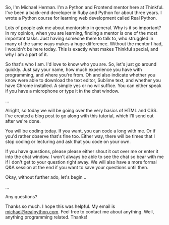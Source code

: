 So, I'm Michael Herman. I'm a Python and Frontend mentor here at Thinkful. I've been a back-end developer in Ruby and Python for about three years. I wrote a Python course for learning web development called Real Python.

Lots of people ask me about mentorship in general. Why is it so important? In my opinion, when you are learning, finding a mentor is one of the most important tasks. Just having someone there to talk to, who struggled in many of the same ways makes a huge difference. Without the mentor I had, I wouldn't be here today. This is exactly what makes Thinkful special, and why I am a part of it.

So that's who I am. I'd love to know who you are. So, let's just go around quickly. Just say your name, how much experience you have with programming, and where you're from. Oh and also indicate whether you know were able to download the text editor, Sublime text, and whether you have Chrome installed. A simple yes or no wil suffice. You can either speak if you have a microphone or type it in the chat window.

...

Alright, so today we will be going over the very basics of HTML and CSS. I've created a blog post to go along with this tutorial, which I'll send out after we're done. 

You will be coding today. If you want, you can code a long with me. Or if you'd rather observe that's fine too. Either way, there will be times that I stop coding or lecturing and ask that you code on your own. 

If you have questions, please please either shout it out over me or enter it into the chat window. I won't always be able to see the chat so bear with me if I don't get to your question right away. We will also have a more formal Q&A session at the end if you want to save your questions until then.

Okay, without further ado, let's begin ..


...

Any questions?

Thanks so much. I hope this was helpful. My email is michael@realpython.com. Feel free to contact me about anything. Well, anything programming related. Thanks!
